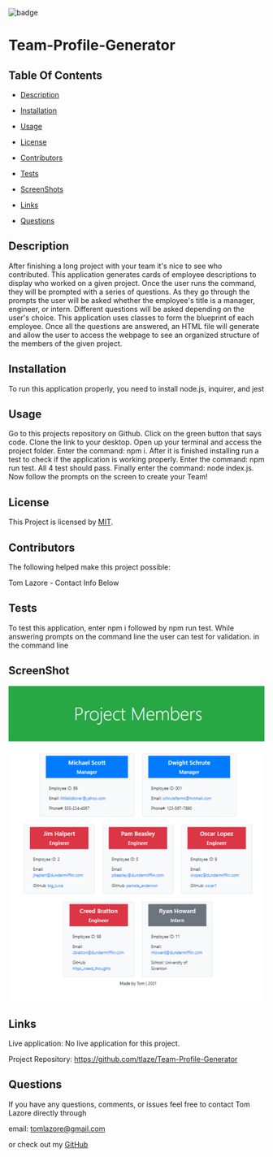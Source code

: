 

  ![badge](https://img.shields.io/badge/license-MIT-brightgreen)
  
  # Team-Profile-Generator
  

  ## Table Of Contents

  * [Description](#description)

  * [Installation](#installation)

  * [Usage](#usage)

  * [License](#license)

  * [Contributors](#contributors)

  * [Tests](#tests)

  * [ScreenShots](#screenshots)

  * [Links](#links)

  * [Questions](#questions)

  ## Description

  After finishing a long project with your team it's nice to see who contributed. This application generates cards of employee descriptions to display who worked on a given project. Once the user runs the command, they will be prompted with a series of questions. As they go through the prompts the user will be asked whether the employee's title is a manager, engineer, or intern. Different questions will be asked depending on the user's choice. This application uses classes to form the blueprint of each employee. Once all the questions are answered, an HTML file will generate and allow the user to access the webpage to see an organized structure of the members of the given project. 
  
  ## Installation

  To run this application properly, you need to install node.js, inquirer, and jest
  

  ## Usage
  
  Go to this projects repository on Github. Click on the green button that says code. Clone the link to your desktop. Open up your terminal and access the project folder. Enter the command: npm i. After it is finished installing run a test to check if the application is working properly. Enter the command: npm run test. All 4 test should pass. Finally enter the command: node index.js. Now follow the prompts on the screen to create your Team!
  
  
  ## License
  
  This Project is licensed by [MIT](https://choosealicense.com/licenses/mit/).
  
  ## Contributors
  
  The following helped make this project possible:

  Tom Lazore - Contact Info Below
  
  
  ## Tests
  
  To test this application, enter npm i followed by npm run test. While answering prompts on the command line the user can test for validation. in the command line

  ## ScreenShot

  ![Screenshot](dist\assets\images\screenshot.png)

  ## Links

  Live application: No live application for this project.

  Project Repository: https://github.com/tlaze/Team-Profile-Generator
  
  
  ## Questions

  If you have any questions, comments, or issues feel free to contact Tom Lazore directly through
  
  email: tomlazore@gmail.com

  or check out my [GitHub](https://github.com/tlaze)

  